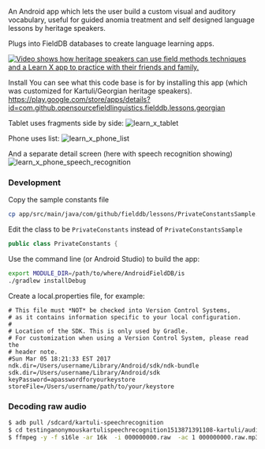 An Android app which lets the user build a custom visual and auditory vocabulary, useful for guided anomia treatment and self designed language lessons by heritage speakers.

Plugs into FieldDB databases to create language learning apps.

[![Video shows how heritage speakers can use field methods techniques and a Learn X app to practice with their friends and family.](http://img.youtube.com/vi/nULRWUMUc-I/0.jpg)](https://www.youtube.com/watch?v=nULRWUMUc-I)


Install
You can see what this code base is for by installing this app (which was customized for Kartuli/Georgian heritage speakers).
https://play.google.com/store/apps/details?id=com.github.opensourcefieldlinguistics.fielddb.lessons.georgian


Tablet uses fragments side by side:
![learn_x_tablet](https://f.cloud.github.com/assets/196199/2483261/6c4e6442-b0fe-11e3-93df-e74309100571.png)

Phone uses list:
![learn_x_phone_list](https://f.cloud.github.com/assets/196199/2483266/7cb070b4-b0fe-11e3-9a42-de24f7e1be3f.png)

And a separate detail screen (here with speech recognition showing)
![learn_x_phone_speech_recognition](https://f.cloud.github.com/assets/196199/2483269/837d01f0-b0fe-11e3-8707-748ab9b02022.png)


### Development

Copy the sample constants file

```bash
cp app/src/main/java/com/github/fielddb/lessons/PrivateConstantsSample.java app/src/main/java/com/github/fielddb/lessons/PrivateConstants.java
```

Edit the class to be `PrivateConstants` instead of `PrivateConstantsSample`

```java
public class PrivateConstants {
```

Use the command line (or Android Studio) to build the app:


```bash
export MODULE_DIR=/path/to/where/AndroidFieldDB/is
./gradlew installDebug
```

Create a local.properties file, for example:

```
# This file must *NOT* be checked into Version Control Systems,
# as it contains information specific to your local configuration.
#
# Location of the SDK. This is only used by Gradle.
# For customization when using a Version Control System, please read the
# header note.
#Sun Mar 05 18:21:33 EST 2017
ndk.dir=/Users/username/Library/Android/sdk/ndk-bundle
sdk.dir=/Users/username/Library/Android/sdk
keyPassword=apasswordforyourkeystore
storeFile=/Users/username/path/to/your/keystore
```


### Decoding raw audio

```bash
$ adb pull /sdcard/kartuli-speechrecognition
$ cd testinganonymouskartulispeechrecognition1513871391108-kartuli/audio/
$ ffmpeg -y -f s16le -ar 16k  -i 000000000.raw  -ac 1 000000000.raw.mp3
```


